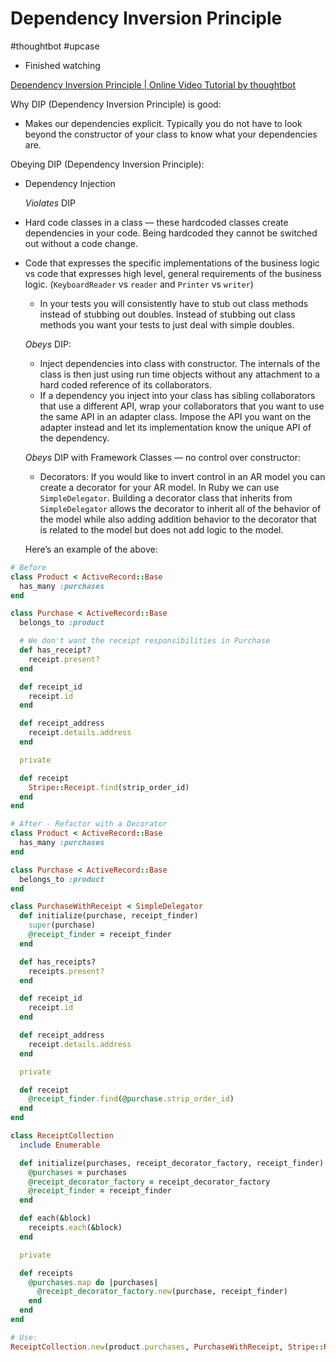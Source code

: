 # Dependency Inversion Principle
#thoughtbot
#upcase

- Finished watching

[Dependency Inversion Principle | Online Video Tutorial by thoughtbot](https://thoughtbot.com/upcase/videos/dependency-inversion-principle)

Why DIP (Dependency Inversion Principle) is good:
* Makes our dependencies explicit. Typically you do not have to look beyond the constructor of your class to know what your dependencies are.

Obeying DIP (Dependency Inversion Principle):
  * Dependency Injection

    *Violates* DIP
  * Hard code classes in a class — these hardcoded classes create dependencies in your code. Being hardcoded they cannot be switched out without a code change.
* Code that expresses the specific implementations of the business logic vs code that expresses high level, general requirements of the business logic. (`KeyboardReader` vs `reader` and `Printer` vs `writer`)
  * In your tests you will consistently have to stub out class methods instead of stubbing out doubles. Instead of stubbing out class methods you want your tests to just deal with simple doubles.

  *Obeys* DIP:
  * Inject dependencies into class with constructor. The internals of the class is then just using run time objects without any attachment to a hard coded reference of its collaborators.
  * If a dependency you inject into your class has sibling collaborators that use a different API, wrap your collaborators that you want to use the same API in an adapter class. Impose the API you want on the adapter instead and let its implementation know the unique API of the dependency.

  *Obeys* DIP with Framework Classes — no control over constructor:
  * Decorators: If you would like to invert control in an AR model you can create a decorator for your AR model. In Ruby we can use `SimpleDelegator`. Building a decorator class that inherits from `SimpleDelegator` allows the decorator to inherit all of the behavior of the model while also adding addition behavior to the decorator that is related to the model but does not add logic to the model.

  Here’s an example of the above:

```ruby
# Before
class Product < ActiveRecord::Base
  has_many :purchases
end

class Purchase < ActiveRecord::Base
  belongs_to :product

  # We don't want the receipt responsibilities in Purchase
  def has_receipt?
    receipt.present?
  end

  def receipt_id
    receipt.id
  end

  def receipt_address
    receipt.details.address
  end

  private

  def receipt
    Stripe::Receipt.find(strip_order_id)
  end
end

# After - Refactor with a Decorator
class Product < ActiveRecord::Base
  has_many :purchases
end

class Purchase < ActiveRecord::Base
  belongs_to :product
end

class PurchaseWithReceipt < SimpleDelegator
  def initialize(purchase, receipt_finder)
    super(purchase)
    @receipt_finder = receipt_finder
  end

  def has_receipts?
    receipts.present?
  end

  def receipt_id
    receipt.id
  end

  def receipt_address
    receipt.details.address
  end

  private

  def receipt
    @receipt_finder.find(@purchase.strip_order_id)
  end
end

class ReceiptCollection
  include Enumerable

  def initialize(purchases, receipt_decorator_factory, receipt_finder)
    @purchases = purchases
    @receipt_decorator_factory = receipt_decorator_factory
    @receipt_finder = receipt_finder
  end

  def each(&block)
    receipts.each(&block)
  end

  private

  def receipts
    @purchases.map do |purchases|
      @receipt_decorator_factory.new(purchase, receipt_finder)
    end
  end
end

# Use:
ReceiptCollection.new(product.purchases, PurchaseWithReceipt, Stripe::Receipt)
```
